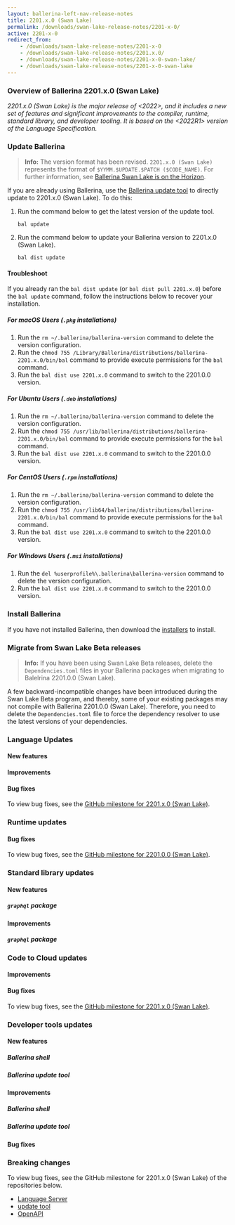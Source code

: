 ```yaml
---
layout: ballerina-left-nav-release-notes
title: 2201.x.0 (Swan Lake) 
permalink: /downloads/swan-lake-release-notes/2201-x-0/
active: 2201-x-0
redirect_from: 
    - /downloads/swan-lake-release-notes/2201-x-0
    - /downloads/swan-lake-release-notes/2201.x.0/
    - /downloads/swan-lake-release-notes/2201-x-0-swan-lake/
    - /downloads/swan-lake-release-notes/2201-x-0-swan-lake
---
```


### Overview of Ballerina 2201.x.0 (Swan Lake)

<em>2201.x.0 (Swan Lake) is the <first> major release of <2022>, and it includes a new set of features and significant improvements to the compiler, runtime, standard library, and developer tooling. It is based on the <2022R1> version of the Language Specification.</em> 

### Update Ballerina

>**Info:** The version format has been revised. `2201.x.0 (Swan Lake)` represents the format of `$YYMM.$UPDATE.$PATCH ($CODE_NAME)`. For further information, see [Ballerina Swan Lake is on the Horizon](https://blog.ballerina.io/posts/ballerina-swan-lake-is-on-the-horizon/).

If you are already using Ballerina, use the [Ballerina update tool](/learn/cli-documentation/update-tool/#using-the-update-tool) to directly update to 2201.x.0 (Swan Lake). To do this: 

1. Run the command below to get the latest version of the update tool.

   `bal update`

2. Run the command below to update your Ballerina version to 2201.x.0 (Swan Lake).

   `bal dist update`

#### Troubleshoot 

If you already ran the `bal dist update` (or `bal dist pull 2201.x.0`) before the `bal update` command, follow the instructions below to recover your installation.

##### For macOS Users (`.pkg` installations)

1. Run the `rm ~/.ballerina/ballerina-version` command to delete the version configuration.
2. Run the `chmod 755 /Library/Ballerina/distributions/ballerina-2201.x.0/bin/bal` command to provide execute permissions for the `bal` command.
3. Run the `bal dist use 2201.x.0` command to switch to the 2201.0.0 version. 

##### For Ubuntu Users (`.deb` installations)

1. Run the `rm ~/.ballerina/ballerina-version` command to delete the version configuration.
2. Run the `chmod 755 /usr/lib/ballerina/distributions/ballerina-2201.x.0/bin/bal` command to provide execute permissions for the `bal` command.
3. Run the `bal dist use 2201.x.0` command to switch to the 2201.0.0 version.

##### For CentOS Users (`.rpm` installations)

1. Run the `rm ~/.ballerina/ballerina-version` command to delete the version configuration.
2. Run the `chmod 755 /usr/lib64/ballerina/distributions/ballerina-2201.x.0/bin/bal` command to provide execute permissions for the `bal` command.
3. Run the `bal dist use 2201.x.0` command to switch to the 2201.0.0 version.

##### For Windows Users (`.msi` installations)

1. Run the `del %userprofile%\.ballerina\ballerina-version` command to delete the version configuration.
2. Run the `bal dist use 2201.x.0` command to switch to the 2201.0.0 version.

### Install Ballerina

If you have not installed Ballerina, then download the [installers](/downloads/#swanlake) to install.

### Migrate from Swan Lake Beta releases
>**Info:** If you have been using Swan Lake Beta releases, delete the `Dependencies.toml` files in your Ballerina packages when migrating to Balelrina 2201.0.0 (Swan Lake). 

A few backward-incompatible changes have been introduced during the Swan Lake Beta program, and thereby, some of your existing packages may not compile with Ballerina 2201.0.0 (Swan Lake). Therefore, you need to delete the `Dependencies.toml` file to force the dependency resolver to use the latest versions of your dependencies. 

### Language Updates

#### New features

#### Improvements

#### Bug fixes

To view bug fixes, see the [GitHub milestone for 2201.x.0 (Swan Lake)](https://github.com/ballerina-platform/ballerina-lang/issues?q=is%3Aissue+is%3Aclosed+label%3AType%2FBug+label%3ATeam%2FCompilerFE+milestone%3A%22Ballerina+2201.x.0%22).

### Runtime updates

#### Bug fixes

To view bug fixes, see the [GitHub milestone for 2201.0.0 (Swan Lake)](https://github.com/ballerina-platform/ballerina-lang/issues?q=is%3Aissue+is%3Aclosed+label%3AType%2FBug+label%3ATeam%2FjBallerina+milestone%3A%22Ballerina+2201.x.0%22).

### Standard library updates

#### New features

##### `graphql` package

#### Improvements

##### `graphql` package


### Code to Cloud updates

#### Improvements

#### Bug fixes

To view bug fixes, see the [GitHub milestone for 2201.x.0 (Swan Lake)](https://github.com/ballerina-platform/module-ballerina-c2c/issues?q=is%3Aissue+is%3Aclosed+milestone%3A%22Ballerina+2201.0.0%22+label%3AType%2FBug).

### Developer tools updates

#### New features

##### Ballerina shell

##### Ballerina update tool

#### Improvements

##### Ballerina shell

##### Ballerina update tool

#### Bug fixes

### Breaking changes

To view bug fixes, see the GitHub milestone for 2201.x.0 (Swan Lake) of the repositories below.

- [Language Server](https://github.com/ballerina-platform/ballerina-lang/issues?q=is%3Aissue+milestone%3A%22Ballerina+2201.x.0%22+is%3Aclosed+label%3ATeam%2FLanguageServer)
- [update tool](https://github.com/ballerina-platform/ballerina-update-tool/issues?q=is%3Aissue+milestone%3A%22Ballerina+2201.x.0%22+is%3Aclosed+label%3AType%2FBug)
- [OpenAPI](https://github.com/ballerina-platform/openapi-tools/issues?q=is%3Aissue+label%3AType%2FBug+milestone%3A%22Ballerina+2201.x.0%22+is%3Aclosed)

<!-- <style>.cGitButtonContainer, .cBallerinaTocContainer {display:none;}</style> -->